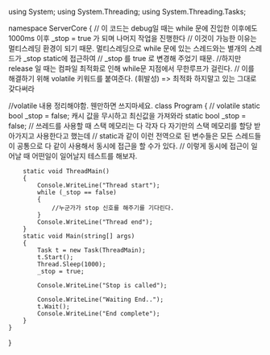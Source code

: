 using System;
using System.Threading;
using System.Threading.Tasks;


namespace ServerCore
{
// 이 코드는 debug일 때는 while 문에 진입한 이후에도 1000ms 이후 _stop = true 가 되며 나머지 작업을 진행한다
// 이것이 가능한 이유는 멀티스레딩 환경이 되기 때문. 멀티스레딩으로 while 문에 있는 스레드와는 별개의 스레드가 _stop static에 접근하여
// _stop 를 true 로 변경해 주었기 때문.
//하지만 release 일 때는 컴파일 최적화로 인해 while문 지점에서 무한루프가 걸린다.
// 이를 해결하기 위해 volatile 키워드를 붙여준다. (휘발성) => 최적화 하지말고 있는 그대로 갖다써라

//volatile 내용 정리해야함. 웬만하면 쓰지마세요.
class Program
{
//  volatile static bool _stop = false; 캐시 값을 무시하고 최신값을 가져와라
static bool _stop = false;
// 쓰레드를 사용할 때 스택 메모리는 다 각자 다 자기만의 스택 메모리를 할당 받아가지고 사용한다고 했는데
// static과 같이 이런 전역으로 된 변수들은 모든 스레드들이 공통으로 다 같이 사용해서 동시에 접근을 할 수가 있다.
// 이렇게 동시에 접근이 일어날 때 어떤일이 일어날지 테스트를 해보자.

        static void ThreadMain()
        {
            Console.WriteLine("Thread start");
            while (_stop == false)
            {
                //누군가가 stop 신호를 해주기를 기다린다. 
            }
            Console.WriteLine("Thread end");
        }
        static void Main(string[] args)
        {
            Task t = new Task(ThreadMain);
            t.Start();
            Thread.Sleep(1000);
            _stop = true;

            Console.WriteLine("Stop is called");

            Console.WriteLine("Waiting End..");
            t.Wait();
            Console.WriteLine("End complete");
        }
    }
}